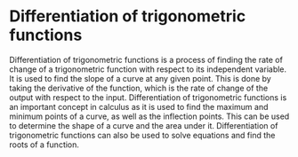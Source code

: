 # Differentiation of trigonometric functions

Differentiation of trigonometric functions is a process of finding the rate of change of a trigonometric function with respect to its independent variable. It is used to find the slope of a curve at any given point. This is done by taking the derivative of the function, which is the rate of change of the output with respect to the input. Differentiation of trigonometric functions is an important concept in calculus as it is used to find the maximum and minimum points of a curve, as well as the inflection points. This can be used to determine the shape of a curve and the area under it. Differentiation of trigonometric functions can also be used to solve equations and find the roots of a function.
